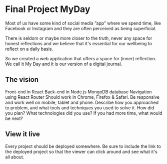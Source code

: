 # Final Project MyDay

Most of us have some kind of social media ”app” where we spend time, like Facebook or Instagram and they are often perceived as being superficial.

There is seldom or maybe more closer to the truth, never any space for honest reflections and we believe that it's essential for our wellbeing to reflect on a daily basis.

So we created a web application that offers a space for (inner) reflection.
We call it My Day and it is our version of a digital journal.

## The vision

Front-end in React 
Back-end in Node.js
MongoDB database
Navigation using React Router
Should work in Chrome, Firefox & Safari.
Be responsive and work well on mobile, tablet and phone.
Describe how you approached to problem, and what tools and techniques you used to solve it. How did you plan? What technologies did you use? If you had more time, what would be next?

## View it live

Every project should be deployed somewhere. Be sure to include the link to the deployed project so that the viewer can click around and see what it's all about.
